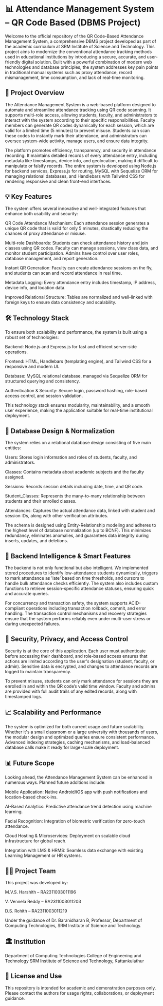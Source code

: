 # 📊 Attendance Management System – QR Code Based (DBMS Project)
Welcome to the official repository of the QR Code-Based Attendance Management System, a comprehensive DBMS project developed as part of the academic curriculum at SRM Institute of Science and Technology. This project aims to modernize the conventional attendance tracking methods used in educational institutions by introducing a secure, accurate, and user-friendly digital solution. Built with a powerful combination of modern web technologies and database principles, the system addresses key pain points in traditional manual systems such as proxy attendance, record mismanagement, time consumption, and lack of real-time monitoring.

## 📌 Project Overview
The Attendance Management System is a web-based platform designed to automate and streamline attendance tracking using QR code scanning. It supports multi-role access, allowing students, faculty, and administrators to interact with the system according to their specific responsibilities. Faculty members can generate QR codes dynamically for each session, which are valid for a limited time (5 minutes) to prevent misuse. Students can scan these codes to instantly mark their attendance, and administrators can oversee system-wide activity, manage users, and ensure data integrity.

The platform promotes efficiency, transparency, and security in attendance recording. It maintains detailed records of every attendance entry, including metadata like timestamps, device info, and geolocation, making it difficult to manipulate or falsify records. The entire system is developed using Node.js for backend services, Express.js for routing, MySQL with Sequelize ORM for managing relational databases, and Handlebars with Tailwind CSS for rendering responsive and clean front-end interfaces.

## 💡 Key Features
The system offers several innovative and well-integrated features that enhance both usability and security:

QR Code Attendance Mechanism: Each attendance session generates a unique QR code that is valid for only 5 minutes, drastically reducing the chances of proxy attendance or misuse.

Multi-role Dashboards: Students can check attendance history and join classes using QR codes. Faculty can manage sessions, view class data, and monitor student participation. Admins have control over user roles, database management, and report generation.

Instant QR Generation: Faculty can create attendance sessions on the fly, and students can scan and record attendance in real time.

Metadata Logging: Every attendance entry includes timestamp, IP address, device info, and location data.

Improved Relational Structure: Tables are normalized and well-linked with foreign keys to ensure data consistency and scalability.

## 🛠️ Technology Stack
To ensure both scalability and performance, the system is built using a robust set of technologies:

Backend: Node.js and Express.js for fast and efficient server-side operations.

Frontend: HTML, Handlebars (templating engine), and Tailwind CSS for a responsive and modern UI.

Database: MySQL relational database, managed via Sequelize ORM for structured querying and consistency.

Authentication & Security: Secure login, password hashing, role-based access control, and session validation.

This technology stack ensures modularity, maintainability, and a smooth user experience, making the application suitable for real-time institutional deployment.

## 🧱 Database Design & Normalization
The system relies on a relational database design consisting of five main entities:

Users: Stores login information and roles of students, faculty, and administrators.

Classes: Contains metadata about academic subjects and the faculty assigned.

Sessions: Records session details including date, time, and QR code.

Student_Classes: Represents the many-to-many relationship between students and their enrolled classes.

Attendances: Captures the actual attendance data, linked with student and session IDs, along with other verification attributes.

The schema is designed using Entity-Relationship modeling and adheres to the highest level of database normalization (up to BCNF). This minimizes redundancy, eliminates anomalies, and guarantees data integrity during inserts, updates, and deletions.

## 🧠 Backend Intelligence & Smart Features
The backend is not only functional but also intelligent. We implemented stored procedures to identify low-attendance students dynamically, triggers to mark attendance as 'late' based on time thresholds, and cursors to handle bulk attendance checks efficiently. The system also includes custom functions to retrieve session-specific attendance statuses, ensuring quick and accurate queries.

For concurrency and transaction safety, the system supports ACID-compliant operations including transaction rollback, commit, and error handling. The transaction control mechanisms and recovery strategies ensure that the system performs reliably even under multi-user stress or during unexpected failures.

## 🔐 Security, Privacy, and Access Control
Security is at the core of this application. Each user must authenticate before accessing their dashboard, and role-based access ensures that actions are limited according to the user's designation (student, faculty, or admin). Sensitive data is encrypted, and changes to attendance records are logged to maintain transparency.

To prevent misuse, students can only mark attendance for sessions they are enrolled in and within the QR code’s valid time window. Faculty and admins are provided with full audit trails of any edited records, along with timestamped logs.

## 📈 Scalability and Performance
The system is optimized for both current usage and future scalability. Whether it's a small classroom or a large university with thousands of users, the modular design and optimized queries ensure consistent performance. Advanced indexing strategies, caching mechanisms, and load-balanced database calls make it ready for large-scale deployment.

## 📊 Future Scope
Looking ahead, the Attendance Management System can be enhanced in numerous ways. Planned future additions include:

Mobile Application: Native Android/iOS app with push notifications and location-based check-ins.

AI-Based Analytics: Predictive attendance trend detection using machine learning.

Facial Recognition: Integration of biometric verification for zero-touch attendance.

Cloud Hosting & Microservices: Deployment on scalable cloud infrastructure for global reach.

Integration with LMS & HRMS: Seamless data exchange with existing Learning Management or HR systems.

## 👨‍💻 Project Team
This project was developed by:

M.V.S. Harshith – RA2311003011196

V. Vennela Reddy – RA2311003011203

D.S. Rohith – RA2311003011219

Under the guidance of Dr. Baranidharan B,
Professor, Department of Computing Technologies,
SRM Institute of Science and Technology.

## 🏛️ Institution
Department of Computing Technologies
College of Engineering and Technology
SRM Institute of Science and Technology, Kattankulathur

## 📜 License and Use
This repository is intended for academic and demonstration purposes only. Please contact the authors for usage rights, collaborations, or deployment guidance.
